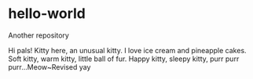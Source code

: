 # hello-world
Another repository

Hi pals! Kitty here, an unusual kitty. I love ice cream and pineapple cakes. Soft kitty, warm kitty, little ball of fur. Happy kitty, sleepy kitty, purr purr purr...Meow~Revised yay

